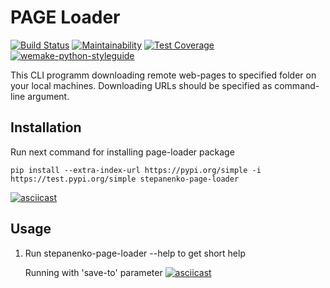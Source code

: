 # PAGE Loader

[![Build Status](https://github.com/StepanenkoArtem/python-project-lvl3/workflows/CI/badge.svg)](https://github.com/StepanenkoArtem/python-project-lvl3/actions)
[![Maintainability](https://api.codeclimate.com/v1/badges/0c5f98e70a04ca23c02c/maintainability)](https://codeclimate.com/github/StepanenkoArtem/python-project-lvl3/maintainability)
[![Test Coverage](https://codecov.io/gh/StepanenkoArtem/python-project-lvl3/branch/master/graph/badge.svg)](https://codecov.io/gh/StepanenkoArtem/python-project-lvl3)
[![wemake-python-styleguide](https://img.shields.io/badge/style-wemake-000000.svg)](https://github.com/wemake-services/wemake-python-styleguide)

This CLI programm downloading remote web-pages to specified folder on your local machines.
Downloading URLs should be specified as command-line argument.

## Installation

Run next command for installing page-loader package

    pip install --extra-index-url https://pypi.org/simple -i https://test.pypi.org/simple stepanenko-page-loader

[![asciicast](https://asciinema.org/a/gHpRua3Ib7qGAdglsqI0veDuT.svg)](https://asciinema.org/a/gHpRua3Ib7qGAdglsqI0veDuT)

## Usage

1. Run
    stepanenko-page-loader --help
to get short help

    Running with 'save-to' parameter
[![asciicast](https://asciinema.org/a/oo2NGMaHTu9ENWc6yTr7jjULW.svg)](https://asciinema.org/a/oo2NGMaHTu9ENWc6yTr7jjULW)

